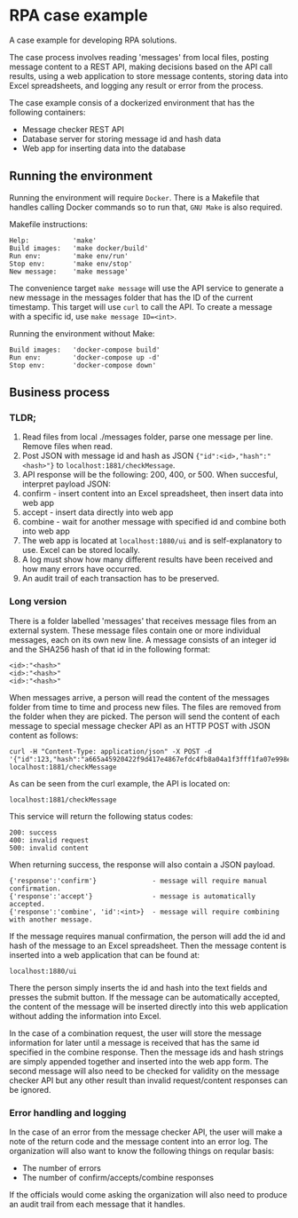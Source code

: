 # RPA case example

A case example for developing RPA solutions.

The case process involves reading 'messages' from local files, posting message content to a REST API, making decisions based on the API call results, using a web application to store message contents, storing data into Excel spreadsheets, and logging any result or error from the process.

The case example consis of a dockerized environment that has the following containers:

* Message checker REST API
* Database server for storing message id and hash data
* Web app for inserting data into the database

## Running the environment

Running the environment will require `Docker`. There is a Makefile that handles calling Docker commands so to run that, `GNU Make` is also required.

Makefile instructions:

```
Help:           'make'
Build images:   'make docker/build'
Run env:        'make env/run'
Stop env:       'make env/stop'
New message:    'make message'
```

The convenience target `make message` will use the API service to generate a new message in the messages folder that has the ID of the current timestamp. This target will use `curl` to call the API. To create a message with a specific id, use `make message ID=<int>`.

Running the environment without Make:

```
Build images:   'docker-compose build'
Run env:        'docker-compose up -d'
Stop env:       'docker-compose down'
```

## Business process

### TLDR;

1. Read files from local ./messages folder, parse one message per line. Remove files when read.
2. Post JSON with message id and hash as JSON `{"id":<id>,"hash":"<hash>"}` to `localhost:1881/checkMessage`.
3. API response will be the following: 200, 400, or 500. When succesful, interpret payload JSON:
  1. confirm - insert content into an Excel spreadsheet, then insert data into web app
  2. accept - insert data directly into web app
  3. combine - wait for another message with specified id and combine both into web app
4. The web app is located at `localhost:1880/ui` and is self-explanatory to use. Excel can be stored locally.
5. A log must show how many different results have been received and how many errors have occurred.
6. An audit trail of each transaction has to be preserved.

### Long version

There is a folder labelled 'messages' that receives message files from an external system. These message files contain one or more individual messages, each on its own new line. A message consists of an integer id and the SHA256 hash of that id in the following format:

```
<id>:"<hash>"
<id>:"<hash>"
<id>:"<hash>"
```

When messages arrive, a person will read the content of the messages folder from time to time and process new files. The files are removed from the folder when they are picked. The person will send the content of each message to special message checker API as an HTTP POST with JSON content as follows:

```
curl -H "Content-Type: application/json" -X POST -d '{"id":123,"hash":"a665a45920422f9d417e4867efdc4fb8a04a1f3fff1fa07e998e86f7f7a27ae3"}' localhost:1881/checkMessage
```

As can be seen from the curl example, the API is located on:

```
localhost:1881/checkMessage
```

This service will return the following status codes:

```
200: success
400: invalid request
500: invalid content
```

When returning success, the response will also contain a JSON payload.

```
{'response':'confirm'}              - message will require manual confirmation.
{'response':'accept'}               - message is automatically accepted.
{'response':'combine', 'id':<int>}  - message will require combining with another message.
```

If the message requires manual confirmation, the person will add the id and hash of the message to an Excel spreadsheet. Then the message content is inserted into a web application that can be found at:

```
localhost:1880/ui
```

There the person simply inserts the id and hash into the text fields and presses the submit button. If the message can be automatically accepted, the content of the message will be inserted directly into this web application without adding the information into Excel.

In the case of a combination request, the user will store the message information for later until a message is received that has the same id specified in the combine response. Then the message ids and hash strings are simply appended together and inserted into the web app form. The second message will also need to be checked for validity on the message checker API but any other result than invalid request/content responses can be ignored.

### Error handling and logging

In the case of an error from the message checker API, the user will make a note of the return code and the message content into an error log. The organization will also want to know the following things on reqular basis:

* The number of errors
* The number of confirm/accepts/combine responses

If the officials would come asking the organization will also need to produce an audit trail from each message that it handles.

